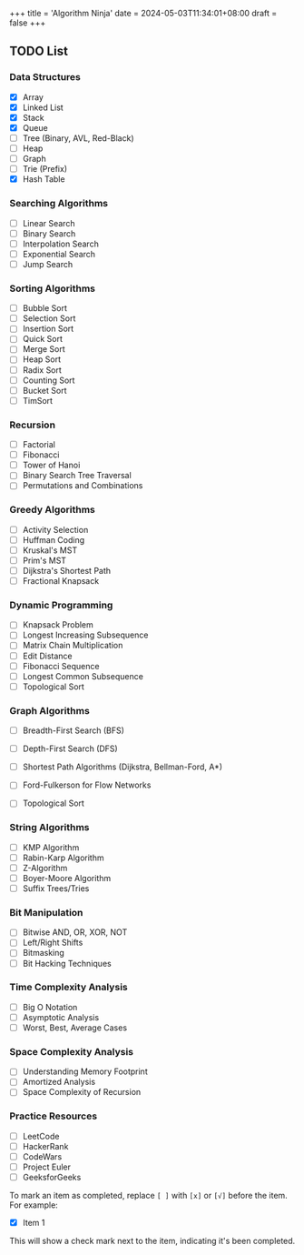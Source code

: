 +++
title = 'Algorithm Ninja'
date = 2024-05-03T11:34:01+08:00
draft = false
+++

## TODO List
### Data Structures
- [x] Array
- [x] Linked List
- [x] Stack
- [x] Queue
- [ ] Tree (Binary, AVL, Red-Black)
- [ ] Heap
- [ ] Graph
- [ ] Trie (Prefix)
- [x] Hash Table

### Searching Algorithms
- [ ] Linear Search
- [ ] Binary Search
- [ ] Interpolation Search
- [ ] Exponential Search
- [ ] Jump Search

### Sorting Algorithms
- [ ] Bubble Sort
- [ ] Selection Sort
- [ ] Insertion Sort
- [ ] Quick Sort
- [ ] Merge Sort
- [ ] Heap Sort
- [ ] Radix Sort
- [ ] Counting Sort
- [ ] Bucket Sort
- [ ] TimSort

### Recursion
- [ ] Factorial
- [ ] Fibonacci
- [ ] Tower of Hanoi
- [ ] Binary Search Tree Traversal
- [ ] Permutations and Combinations

### Greedy Algorithms
- [ ] Activity Selection
- [ ] Huffman Coding
- [ ] Kruskal's MST
- [ ] Prim's MST
- [ ] Dijkstra's Shortest Path
- [ ] Fractional Knapsack

### Dynamic Programming
- [ ] Knapsack Problem
- [ ] Longest Increasing Subsequence
- [ ] Matrix Chain Multiplication
- [ ] Edit Distance
- [ ] Fibonacci Sequence
- [ ] Longest Common Subsequence
- [ ] Topological Sort

### Graph Algorithms
- [ ] Breadth-First Search (BFS)
- [ ] Depth-First Search (DFS)
- [ ] Shortest Path Algorithms (Dijkstra, Bellman-Ford, A*)
- [ ] Ford-Fulkerson for Flow Networks
- [ ] Topological Sort


### String Algorithms
- [ ] KMP Algorithm
- [ ] Rabin-Karp Algorithm
- [ ] Z-Algorithm
- [ ] Boyer-Moore Algorithm
- [ ] Suffix Trees/Tries

### Bit Manipulation
- [ ] Bitwise AND, OR, XOR, NOT
- [ ] Left/Right Shifts
- [ ] Bitmasking
- [ ] Bit Hacking Techniques

### Time Complexity Analysis
- [ ] Big O Notation
- [ ] Asymptotic Analysis
- [ ] Worst, Best, Average Cases

### Space Complexity Analysis
- [ ] Understanding Memory Footprint
- [ ] Amortized Analysis
- [ ] Space Complexity of Recursion

### Practice Resources
- [ ] LeetCode
- [ ] HackerRank
- [ ] CodeWars
- [ ] Project Euler
- [ ] GeeksforGeeks

To mark an item as completed, replace `[ ]` with `[x]` or `[√]` before the item. For example:

- [x] Item 1

This will show a check mark next to the item, indicating it's been completed.